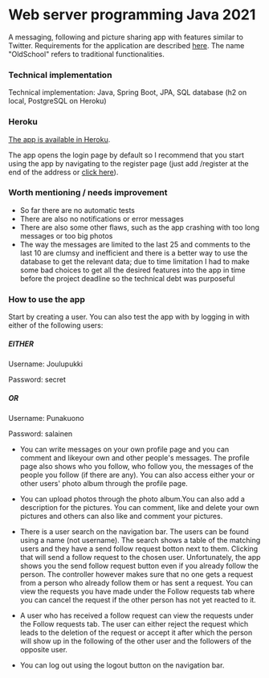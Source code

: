 # Web server programming Java 2021

A messaging, following and picture sharing app with features similar to Twitter. Requirements for the application are described [here](https://web-palvelinohjelmointi-21.mooc.fi/projekti). The name "OldSchool" refers to traditional functionalities.

### Technical implementation

Technical implementation: Java, Spring Boot, JPA, SQL database (h2 on local, PostgreSQL on Heroku)

### Heroku
[The app is available in Heroku](https://nameless-river-37493.herokuapp.com/).

The app opens the login page by default so I recommend that you start using the app by navigating to the register page (just add /register at the end of the address or [click here](https://nameless-river-37493.herokuapp.com/register)).

### Worth mentioning / needs improvement
- So far there are no automatic tests
- There are also no notifications or error messages
- There are also some other flaws, such as the app crashing with too long messages or too big photos
- The way the messages are limited to the last 25 and comments to the last 10 are clumsy and inefficient and there is a better way to use the database to get the relevant data; due to time limitation I had to make some bad choices to get all the desired features into the app in time before the project deadline so the technical debt was purposeful

### How to use the app

Start by creating a user. You can also test the app with by logging in with either of the following users:

##### EITHER

Username: Joulupukki

Password: secret

##### OR

Username: Punakuono

Password: salainen

- You can write messages on your own profile page and you can comment and likeyour own and other people's messages. The profile page also shows who you follow, who follow you, the messages of the people you follow (if there are any). You can also access either your or other users' photo album through the profile page.

- You can upload photos through the photo album.You can also add a description for the pictures. You can comment, like and delete your own pictures and others can also like and comment your pictures. 

- There is a user search on the navigation bar. The users can be found using a name (not username). The search shows a table of the matching users and they have a send follow request botton next to them. Clicking that will send a follow request to the chosen user. Unfortunately, the app shows you the send follow request button even if you already follow the person. The controller however makes sure that no one gets a request from a person who already follow them or has sent a request. You can view the requests you have made under the Follow requests tab where you can cancel the request if the other person has not yet reacted to it. 

- A user who has received a follow request can view the requests under the Follow requests tab. The user can either reject the request which leads to the deletion of the request or accept it after which the person will show up in the following of the other user and the followers of the opposite user. 

- You can log out using the logout button on the navigation bar. 
